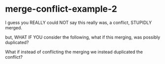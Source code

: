 # merge-conflict-example-2
I guess you REALLY could NOT say this really was, a conflict, STUPIDLY merged.

but, WHAT IF YOU consider the following, what if this merging, was possibly duplicated?

What if instead of conflicting the merging we instead duplicated the conflict?
